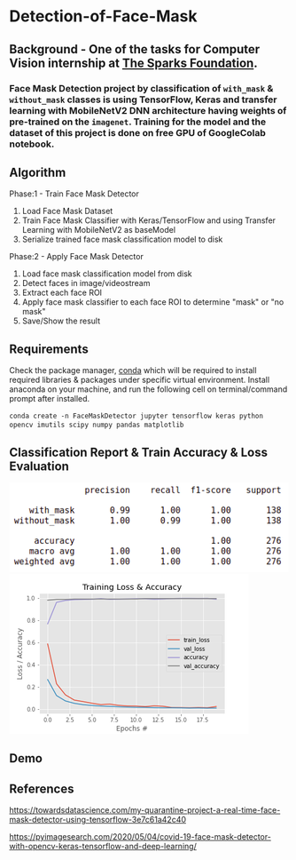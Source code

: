 # Detection-of-Face-Mask

## Background - One of the tasks for Computer Vision internship at [The Sparks Foundation](https://internship.thesparksfoundation.info/).
### Face Mask Detection project by classification of `with_mask` & `without_mask` classes is using TensorFlow, Keras and transfer learning with MobileNetV2 DNN architecture having weights of pre-trained on the `imagenet`. Training for the model and the dataset of this project is done on free GPU of GoogleColab notebook. 

## Algorithm
Phase:1 - Train Face Mask Detector
  1. Load Face Mask Dataset
  2. Train Face Mask Classifier with Keras/TensorFlow and using Transfer Learning with MobileNetV2 as baseModel
  3. Serialize trained face mask classification model to disk

Phase:2 - Apply Face Mask Detector
  1. Load face mask classification model from disk
  2. Detect faces in image/videostream 
  3. Extract each face ROI
  4. Apply face mask classifier to each face ROI to determine "mask" or "no mask"
  5. Save/Show the result
  
## Requirements
Check the package manager, [conda](https://docs.conda.io/projects/conda/en/latest/index.html) which will be required to install required libraries & packages under specific virtual environment.
Install anaconda on your machine, and run the following cell on terminal/command prompt after installed.
```
conda create -n FaceMaskDetector jupyter tensorflow keras python opencv imutils scipy numpy pandas matplotlib
```
## Classification Report & Train Accuracy & Loss Evaluation
<img src="classification-report.png" alt="Classification Report">   <img src="evaluation.png" alt="Training Accuracy & Loss">


## Demo 



## References

https://towardsdatascience.com/my-quarantine-project-a-real-time-face-mask-detector-using-tensorflow-3e7c61a42c40

https://pyimagesearch.com/2020/05/04/covid-19-face-mask-detector-with-opencv-keras-tensorflow-and-deep-learning/
